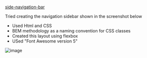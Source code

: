  [side-navigation-bar](https://divvya007.github.io/side-navigation-bar/)

Tried creating the navigation sidebar shown in the screenshot below
* Used Html and CSS
* BEM methodology as a naming convention for CSS classes 
* Created this layout using flexbox
* USed "Font Awesome version 5" 

![image](https://user-images.githubusercontent.com/40967002/119273777-595b9f80-bc04-11eb-8935-f6f802615f3e.png)
